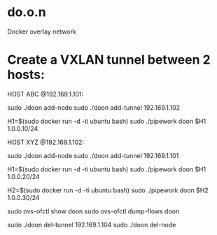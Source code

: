 do.o.n
======

Docker overlay network 


Create a VXLAN tunnel between 2 hosts:
======================================

HOST ABC @192.169.1.101:

sudo ./doon add-node
sudo ./doon add-tunnel 192.169.1.102

H1=$(sudo docker run -d -ti ubuntu bash)
sudo ./pipework doon $H1 1.0.0.10/24


HOST XYZ @192.169.1.102:

sudo ./doon add-node
sudo ./doon add-tunnel 192.169.1.101

H1=$(sudo docker run -d -ti ubuntu bash)
sudo ./pipework doon $H1 1.0.0.20/24

H2=$(sudo docker run -d -ti ubuntu bash)
sudo ./pipework doon $H2 1.0.0.30/24


sudo ovs-ofctl show doon
sudo ovs-ofctl dump-flows doon

sudo ./doon del-tunnel 192.169.1.104
sudo ./doon del-node

